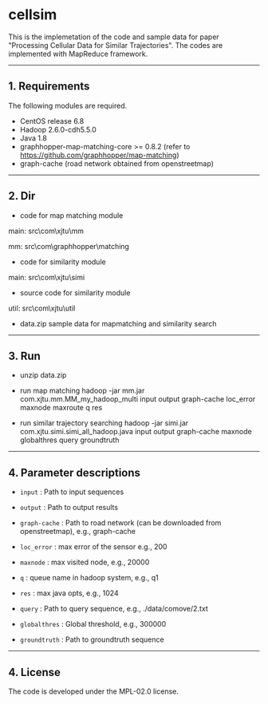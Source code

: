 # cellsim
This is the implemetation of the code and sample data for paper "Processing Cellular Data for Similar Trajectories". The codes are implemented with MapReduce framework.

---

## 1. Requirements
The following modules are required.

* CentOS release 6.8
* Hadoop 2.6.0-cdh5.5.0
* Java 1.8 
* graphhopper-map-matching-core >= 0.8.2 (refer to https://github.com/graphhopper/map-matching)
* graph-cache (road network obtained from openstreetmap)
---

## 2. Dir
* code for map matching module

main: src\com\xjtu\mm 

mm: src\com\graphhopper\matching

* code for similarity module

main: src\com\xjtu\simi

* source code for similarity module

util: src\com\xjtu\util

* data.zip
sample data for mapmatching and similarity search

---
## 3. Run
* unzip data.zip

* run map matching
hadoop -jar mm.jar com.xjtu.mm.MM_my_hadoop_multi input output graph-cache loc_error maxnode maxroute q res

* run similar trajectory searching
hadoop -jar simi.jar com.xjtu.simi.simi_all_hadoop.java input output graph-cache maxnode globalthres query groundtruth

---
## 4. Parameter descriptions
* `input` : Path to input sequences

* `output` : Path to output results

* `graph-cache` : Path to road network (can be downloaded from openstreetmap), e.g., graph-cache

* `loc_error` : max error of the sensor e.g., 200

* `maxnode` : max visited node, e.g., 20000

* `q` : queue name in hadoop system, e.g., q1

* `res` : max java opts, e.g., 1024

* `query` : Path to query sequence, e.g., ./data/comove/2.txt

* `globalthres` : Global threshold, e.g., 300000

* `groundtruth` : Path to groundtruth sequence

---
## 4. License
The code is developed under the MPL-02.0 license.
